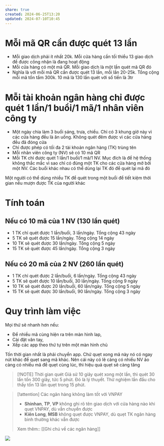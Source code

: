 ```yaml
---
share: true
created: 2024-06-25T13:20
updated: 2024-07-10T10:45
---
```

# Mỗi mã QR cần được quét 13 lần
- Mỗi giao dịch phải ít nhất 20k. Mỗi cửa hàng cần tối thiểu 13 giao dịch để được công nhận là đang hoạt động
- Mỗi cửa hàng có một mã QR. Mỗi giao dịch là một lần quét mã QR đó
- Nghĩa là với mỗi mã QR cần được quét 13 lần, mỗi lần 20-25k. Tổng cộng mỗi mã tốn tầm 300k. 10 mã là 130 lần quét với số tiền là 3tr
# Mỗi tài khoản ngân hàng chỉ được quét 1 lần/1 buổi/1 mã/1 nhân viên công ty
- Một ngày chia làm 3 buổi sáng, trưa, chiều. Chỉ có 3 khung giờ này vì các cửa hàng đều là ăn uống. Không quét đêm được vì các cửa hàng đều đã đóng cửa
- Chỉ được phép có tối đa 2 tài khoản ngân hàng (TK) trùng tên
- Mỗi nhân viên công ty (NV) sẽ có 10 mã QR
- Mỗi TK chỉ được quét 1 lần/1 buổi/1 mã/1 NV. Mục đích là để hệ thống không thắc mắc vì sao chỉ có đúng một TK cho các cửa hàng mở bởi một NV. Các buổi khác nhau có thể dùng lại TK đó để quét lại mã đó

Một người có thể dùng nhiều TK để quét trong một buổi để tiết kiệm thời gian nếu mượn được TK của người khác 
# Tính toán
## Nếu có 10 mã của 1 NV (130 lần quét) 
- 1 TK chỉ quét được 1 lần/buổi, 3 lần/ngày. Tổng cộng 43 ngày
- 5 TK sẽ quét được 15 lần/ngày. Tổng cộng 14 ngày
- 10 TK sẽ quét được 30 lần/ngày. Tổng cộng 5 ngày
- 15 TK sẽ quét được 45 lần/ngày. Tổng cộng 3 ngày
## Nếu có 20 mã của 2 NV (260 lần quét) 
- 1 TK chỉ quét được 2 lần/buổi, 6 lần/ngày. Tổng cộng 43 ngày
- 5 TK sẽ quét được 10 lần/buổi, 30 lần/ngày. Tổng cộng 9 ngày
- 10 TK sẽ quét được 20 lần/buổi, 60 lần/ngày. Tổng cộng 5 ngày
- 15 TK sẽ quét được 30 lần/buổi, 90 lần/ngày. Tổng cộng 3 ngày
# Quy trình làm việc
Mọi thứ sẽ nhanh hơn nếu:
- Để nhiều mã cùng hiện ra trên màn hình lap, 
- Cài đặt vân tay,
- Xếp các app theo thứ tự trên một màn hình chủ

Tốn thời gian nhất là phải chuyển app. Chứ quẹt xong mã này nó có ngay nút khác để quẹt sang mã khác. Nên cái này có lẽ càng có nhiều NV ảo càng có nhiều mã để quẹt cùng lúc, thì hiệu quả quẹt sẽ càng tăng

> [!NOTE] Thời gian quét
>  Giả sử 10 giây quét xong một lần, thì quét 30 lần tốn 300 giây, tức 5 phút. Đó là lý thuyết. Thử nghiệm lần đầu cho thấy tốn 13 lần quẹt trong 15 phút.

> [!attention] Các ngân hàng không làm tốt với VNPAY
> - **Shinhan**, **TP**, **VP** không ghi rõ tên giao dịch với cửa hàng nào khi quẹt VNPAY, dù vẫn chuyển được
> - **Kiên Long**, **MSB** không quẹt được VNPAY, dù quẹt TK ngân hàng bình thường khác vẫn được
> 
> Xem thêm:: [[Ghi chú về các ngân hàng]]

![](https://i.imgur.com/Q7KcLn6.png)

